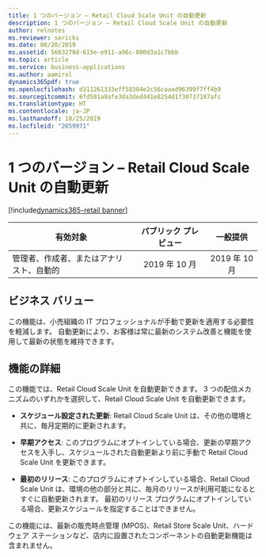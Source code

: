 ```yaml
---
title: 1 つのバージョン – Retail Cloud Scale Unit の自動更新
description: 1 つのバージョン – Retail Cloud Scale Unit の自動更新
author: relnotes
ms.reviewer: sericks
ms.date: 08/20/2019
ms.assetid: 5663278d-615e-e911-a96c-000d3a1c7bbb
ms.topic: article
ms.service: business-applications
ms.author: aamiral
dynamics365pdf: true
ms.openlocfilehash: d311261333eff58384e2c56caaad96399f7ff4b9
ms.sourcegitcommit: 6fd581a9afe3da3ded441e8254d1f30737187afc
ms.translationtype: HT
ms.contentlocale: ja-JP
ms.lasthandoff: 10/25/2019
ms.locfileid: "2659971"
---
```

# <a name="one-version--auto-update-for-retail-cloud-scale-unit"></a>1 つのバージョン – Retail Cloud Scale Unit の自動更新
[!include[dynamics365-retail banner](../includes/dynamics365-retail.md)]

| 有効対象    |  パブリック プレビュー | 一般提供 | 
| ---------- | :----------: |:----------: |
|管理者、作成者、またはアナリスト、自動的|2019 年 10 月| 2019 年 10 月|


## <a name="business-value"></a>ビジネス バリュー
<!-- bv start -->
この機能は、小売組織の IT プロフェッショナルが手動で更新を適用する必要性を軽減します。 自動更新により、お客様は常に最新のシステム改善と機能を使用して最新の状態を維持できます。
<!-- bv end -->



## <a name="feature-details"></a>機能の詳細
<!--feature detail start -->
この機能では、Retail Cloud Scale Unit を自動更新できます。 3 つの配信メカニズムのいずれかを選択して、Retail Cloud Scale Unit を自動更新できます。 

- **スケジュール設定された更新**: Retail Cloud Scale Unit は、その他の環境と共に、毎月定期的に更新されます。 

- **早期アクセス**: このプログラムにオプトインしている場合、更新の早期アクセスを入手し、スケジュールされた自動更新より前に手動で Retail Cloud Scale Unit を更新できます。 

- **最初のリリース**: このプログラムにオプトインしている場合、Retail Cloud Scale Unit は、環境の他の部分と共に、毎月のリリースが利用可能になるとすぐに自動更新されます。 最初のリリース プログラムにオプトインしている場合、更新スケジュールを指定することはできません。

この機能には、最新の販売時点管理 (MPOS)、Retail Store Scale Unit、ハードウェア ステーションなど、店内に設置されたコンポーネントの自動更新機能は含まれません。
<!--feature detail end -->









